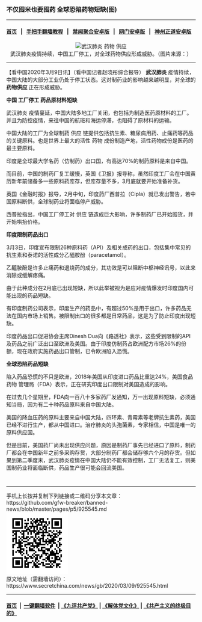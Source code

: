 ### 不仅囤米也要囤药 全球恐陷药物短缺(图)
------------------------

#### [首页](https://github.com/gfw-breaker/banned-news/blob/master/README.md) &nbsp;&nbsp;|&nbsp;&nbsp; [手把手翻墙教程](https://github.com/gfw-breaker/guides/wiki) &nbsp;&nbsp;|&nbsp;&nbsp; [禁闻聚合安卓版](https://github.com/gfw-breaker/bn-android) &nbsp;&nbsp;|&nbsp;&nbsp; [网门安卓版](https://github.com/oGate2/oGate) &nbsp;&nbsp;|&nbsp;&nbsp; [神州正道安卓版](https://github.com/SzzdOgate/update) 



<div class="article_right" style="fone-color:#000">
 <p style="text-align:center">
  <img alt="武汉肺炎 药物 供应" src="http://img2.secretchina.com/pic/2019/9-7/p2512212a882858676-ss.jpg" style="height:337px; width:600px"/>
  <br>
   武汉肺炎疫情持续，中国工厂停工，对全球药物供应形成威胁。（图片来源：）
   <span id="hideid" name="hideid" style="color:red;display:none;">
    <span href="https://www.secretchina.com">
    </span>
   </span>
  </br>
 </p>
 <div id="txt-mid1-t21-2017">
  

---


  </div>
 </div>
 <p>
  【看中国2020年3月9日讯】（看中国记者赵晓彤综合报导）
  <strong>
   <span href="https://www.secretchina.com/news/gb/tag/武汉肺炎" target="_blank">
    武汉肺炎
   </span>
  </strong>
  疫情持续，中国大陆的大部分工业仍处于停工状态。这对制药业的影响越来越明显，对全球的
  <strong>
   药物供应
  </strong>
  正在形成威胁。
  <span id="hideid" name="hideid" style="color:red;display:none;">
   <span href="https://www.secretchina.com">
   </span>
  </span>
 </p>
 <p>
  <strong>
   <span href="https://www.secretchina.com" target="_blank">
    中国
   </span>
   工厂停工
  </strong>
  <strong>
   药品原材料短缺
  </strong>
 </p>
 <p>
  <span href="https://zh.wikipedia.org/wiki/2019%E5%86%A0%E7%8B%80%E7%97%85%E6%AF%92%E7%97%85%E7%96%AB%E6%83%85" target="_blank">
   武汉肺炎
  </span>
  疫情蔓延，中国大陆多地工厂关闭，也包括为制造医药原材料的工厂。并且为防控疫情，来往中国的航班和海运停滞，也阻碍了原材料的运输。
 </p>
 <p>
  中国大陆的工厂为全球制药
  <span href="https://zh.wikipedia.org/wiki/%E4%BE%9B%E7%BB%99%E5%92%8C%E9%9C%80%E6%B1%82" target="_blank">
   供应
  </span>
  链提供包括抗生素、糖尿病用药、止痛药等药品的关键原料。也是世界上最大的活性
  <span href="https://zh.wikipedia.org/wiki/%E8%8D%AF%E7%89%A9" target="_blank">
   药物
  </span>
  成份制造产地，活性药物成份是医药的最主要原料。
 </p>
 <p>
  印度是全球最大学名药（仿制药）出口国，有高达70%的制药原料是来自中国。
 </p>
 <p>
  而目前，中国的制药厂复工缓慢，英国《卫报》报导称，虽然印度工厂会在中国黄历新年前储备多一些原料药库存，但库存量不多，3月底就要开始准备补货。
 </p>
 <p>
  英国《金融时报》报导，2月中旬，印度药厂西普拉（Cipla）就已发出警告，若中国原料断供，全球制药业将面临停产威胁。
 </p>
 <p>
  西普拉指出，中国工厂停工对
  <span href="https://www.secretchina.com/news/gb/tag/供应" target="_blank">
   供应
  </span>
  链造成巨大影响，许多制药厂已开始囤货，并开始哄抬价格。
 </p>
 <p>
  <strong>
   印度限制药品出口
  </strong>
 </p>
 <p>
  3月3日，印度宣布限制26种原料药（API）及相关成药的出口，包括集中常见的抗生素和泰诺的活性成分乙醯胺酚（paracetamol）。
 </p>
 <p>
  乙醯胺酚是许多止痛药和退烧药的成分，其功效是可以阻断中枢神经讯号，以此来消除或缓解疼痛。
 </p>
 <p>
  由于此种成分在2月底已出现短缺，所以此举被视为是应对疫情爆发时印度国内可能出现的药品短缺。
 </p>
 <p>
  有印度制药公司表示，印度生产的药品中，有超过50%是用于出口，许多药品无法在国内市场上销售。被限制出口的很多都是日常药品，这是为了防止印度出现短缺。
 </p>
 <p>
  印度药品出口促进协会主席Dinesh Dua向《路透社》表示，这些受到限制的API及药品之前广泛出口至欧洲及美国。由于印度仿制药占欧洲配方市场26%的份额，现在政府实施药品出口管制，已令欧洲陷入恐慌。
 </p>
 <p>
  <strong>
   全球恐陷药品短缺
  </strong>
 </p>
 <p>
  陷入药品恐慌的不只是欧洲，2018年美国从印度进口药品比重达24%，美国食品
  <span href="https://www.secretchina.com/news/gb/tag/药物" target="_blank">
   药物
  </span>
  管理局（FDA）表示，正在研究印度出口限制对美国造成的影响。
 </p>
 <p>
  在过去几个星期里，FDA向一百八十多家药厂发通知，万一出现原料短缺，必须通知当局，因为有二十种药品原料来自中国大陆。
 </p>
 <p>
  美国的降血压药的原料主要来自中国大陆，四环素、青霉素等老牌抗生素药，美国已经不进行生产，都从中国进口。治疗肺炎的头孢菌素，专家相信，中国是唯一的原料供应国。
 </p>
 <p>
  但是目前，美国药厂尚未出现供应问题，原因是制药厂事先已经进口了原料，制药厂都会在中国新年之前多采购存货，大部分制药厂都会储存够六个月的存货。但如果到第二季度末，武汉肺炎疫情在中国大陆仍不能有效控制，工厂无法复工，则美国制药业将面临断供，药品生产很可能会回流美国。
  <center>
   <div>
    <div id="txt-mid2-t22-2017" style="display: block;  max-height: 351px;  overflow: hidden;">
     <div id="SC-21xxx">
     </div>
     <ins class="adsbygoogle" data-ad-client="ca-pub-1276641434651360" data-ad-format="auto" data-ad-slot="4301710469" data-full-width-responsive="true" style="display:block">
     </ins>
    </div>
   </div>
  </center>
  <div style="padding-top:12px;">
  </div>
 </p>
</div>

<hr/>
手机上长按并复制下列链接或二维码分享本文章：<br/>
https://github.com/gfw-breaker/banned-news/blob/master/pages/p5/925545.md <br/>
<a href='https://github.com/gfw-breaker/banned-news/blob/master/pages/p5/925545.md'><img src='https://github.com/gfw-breaker/banned-news/blob/master/pages/p5/925545.md.png'/></a> <br/>
原文地址（需翻墙访问）：https://www.secretchina.com/news/gb/2020/03/09/925545.html


------------------------
#### [首页](https://github.com/gfw-breaker/banned-news/blob/master/README.md) &nbsp;|&nbsp; [一键翻墙软件](https://github.com/gfw-breaker/nogfw/blob/master/README.md) &nbsp;| [《九评共产党》](https://github.com/gfw-breaker/9ping.md/blob/master/README.md#九评之一评共产党是什么) | [《解体党文化》](https://github.com/gfw-breaker/jtdwh.md/blob/master/README.md) | [《共产主义的终极目的》](https://github.com/gfw-breaker/gczydzjmd.md/blob/master/README.md)


<img src='http://gfw-breaker.win/banned-news/pages/p5/925545.md' width='0px' height='0px'/>